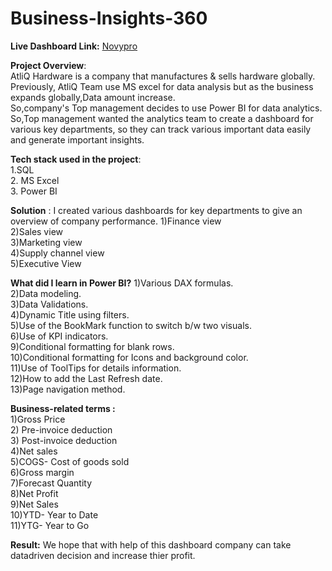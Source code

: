 # Business-Insights-360 


**Live Dashboard Link:**
[Novypro](https://www.novypro.com/project/business-insights)

**Project Overview**:<br>
AtliQ Hardware is a company that manufactures & sells hardware globally.
Previously, AtliQ Team use MS excel for data analysis but as the business expands globally,Data amount increase.<br>
So,company's Top management decides to use Power BI for data analytics.
So,Top management wanted the analytics team to create a dashboard for various key departments, so they can track various important data easily and generate important insights.

**Tech stack used in the project**:<br>
1.SQL <br>
2. MS Excel <br>
3. Power BI <br>

**Solution** :
I created various dashboards for key departments to give an overview of company performance.
1)Finance view <br>
2)Sales view <br>
3)Marketing view <br>
4)Supply channel view <br>
5)Executive View <br>

**What did I learn in Power BI?**
1)Various DAX formulas.<br>
2)Data modeling.<br>
3)Data Validations.<br>
4)Dynamic Title using filters.<br>
5)Use of the BookMark function to switch b/w two visuals.<br>
6)Use of KPI indicators.<br>
9)Conditional formatting for blank rows.<br>
10)Conditional formatting for Icons and background color.<br>
11)Use of ToolTips for details information.<br>
12)How to add the Last Refresh date.<br>
13)Page navigation method.<br>

**Business-related terms :**<br>
1)Gross Price<br>
2) Pre-invoice deduction<br>
3) Post-invoice deduction<br>
4)Net sales<br>
5)COGS- Cost of goods sold<br>
6)Gross margin<br>
7)Forecast Quantity<br>
8)Net Profit<br>
9)Net Sales<br>
10)YTD- Year to Date<br>
11)YTG- Year to Go<br>

**Result:**
We hope that with help of this dashboard company can take datadriven decision and increase thier profit.
